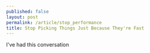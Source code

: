 ```yaml
---
published: false
layout: post
permalink: /article/stop_performance
title: Stop Picking Things Just Because They're Fast
---
```


I've had this conversation 
